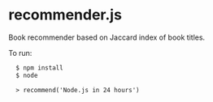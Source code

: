 recommender.js
==============

Book recommender based on Jaccard index of book titles.

To run:

```sh
  $ npm install
  $ node
```
```node
  > recommend('Node.js in 24 hours')
```
